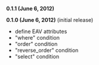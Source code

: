 **0.1.1 (June 6, 2012)** 

**0.1.0 (June 6, 2012)** (initial release)
* define EAV attributes
* "where" condition
* "order" condition
* "reverse_order" condition
* "select" condition